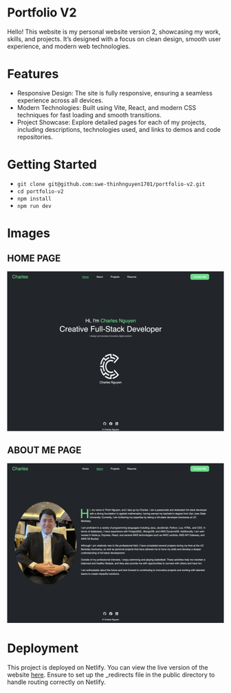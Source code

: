 # Portfolio V2
Hello! This website is my personal website version 2, showcasing my work, skills, and projects. It’s designed with a focus on clean design, smooth user experience, and modern web technologies.
# Features
* Responsive Design: The site is fully responsive, ensuring a seamless experience across all devices.
* Modern Technologies: Built using Vite, React, and modern CSS techniques for fast loading and smooth transitions.
* Project Showcase: Explore detailed pages for each of my projects, including descriptions, technologies used, and links to demos and code repositories.
# Getting Started
* ```git clone git@github.com:swe-thinhnguyen1701/portfolio-v2.git```
* ```cd portfolio-v2```
* ```npm install```
* ```npm run dev```
# Images
## HOME PAGE
![Home page](images/home-page.png)
## ABOUT ME PAGE
![About me page](images/about-me.png)
# Deployment
This project is deployed on Netlify. You can view the live version of the website [here](https://dashing-rugelach-9db06a.netlify.app/). Ensure to set up the _redirects file in the public directory to handle routing correctly on Netlify.
